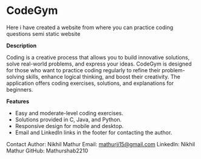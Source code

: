 # CodeGym
Here i have created a website from where you can practice coding questions semi static website

**Description**

Coding is a creative process that allows you to build innovative solutions, solve real-world problems, and express your ideas. CodeGym is designed for those who want to practice coding regularly to refine their problem-solving skills, enhance logical thinking, and boost their creativity. The application offers coding exercises, solutions, and explanations for beginners.



**Features**

- Easy and moderate-level coding exercises.
- Solutions provided in C, Java, and Python.
- Responsive design for mobile and desktop.
- Email and LinkedIn links in the footer for contacting the author.

Contact
Author: Nikhil Mathur
Email: mathurji15@gmail.com
LinkedIn: Nikhil Mathur
GitHub: Mathurshab2210


